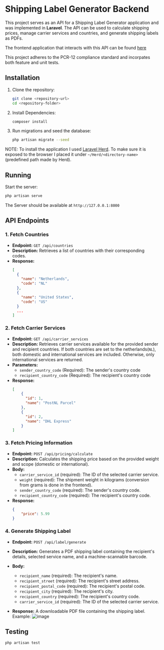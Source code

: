 # Shipping Label Generator Backend

This project serves as an API for a Shipping Label Generator application and was implemented in **Laravel**. The API can be used to calculate shipping prices, manage carrier services and countries, and generate shipping labels as PDFs.

The frontend application that interacts with this API can be found [here](https://github.com/danielv27/shipping_label_generator_frontend)

This project adheres to the PCR-12 compliance standard and incorpates both feature and unit tests.

## Installation

1. Clone the repository:
   ```bash
   git clone <repository-url>
   cd <repository-folder>
    ```
2. Install Dependencies:
    ```bash
    composer install
    ```
3. Run migrations and seed the database:
    ```bash
    php artisan migrate --seed
    ```

NOTE: To install the application I used [Laravel Herd](https://herd.laravel.com). To make sure it is exposed to the browser I placed it under `~/Herd/<directory-name>` (predefined path made by Herd).

## Running
Start the server:
```bash
php artisan serve
```

The Server should be available at `http://127.0.0.1:8000`

## API Endpoints
### 1. **Fetch Countries**
- **Endpoint:** `GET /api/countries`
- **Description:** Retrieves a list of countries with their corresponding codes.
- **Response:**
  ```json
  [
    {
      "name": "Netherlands",
      "code": "NL"
    },
    {
      "name": "United States",
      "code": "US"
    }
    ...
  ]
  ```
### 2. Fetch Carrier Services
- **Endpoint:** `GET /api/carrier_services`
- **Description:** Retrieves carrier services available for the provided sender and recipient countries. If both countries are set to the netherlands(`NL`), both domestic and international services are included. Otherwise, only international services are returned.
- **Parameters:**
  - `sender_country_code` (Required): The sender's country code
  - `recipient_country_code` (Required): The recipient's country code
- **Response:**
  ```json
  [
      {
        "id": 1,
        "name": "PostNL Parcel"
      },
      {
        "id": 2,
        "name": "DHL Express"
      }
  ]
  ```
### 3. Fetch Pricing Information
- **Endpoint:** `POST /api/pricing/calculate`
- **Description:** Calculates the shipping price based on the provided weight and scope (domestic or international).
- **Body:**
  - `carrier_service_id` (required): The ID of the selected carrier service.
  - `weight` (required): The shipment weight in kilograms (conversion from grams is done in the frontend).
  - `sender_country_code` (required): The sender's country code.
  - `recipient_country_code` (required): The recipient's country code.
- **Response:**
  ```json
  {  
      "price": 5.99
  }
  ```
### 4. Generate Shipping Label
- **Endpoint:** `POST /api/label/generate`
- **Description:** Generates a PDF shipping label containing the recipient's details, selected service name, and a machine-scannable barcode.
- **Body:**
  - `recipient_name` (required): The recipient's name.
  - `recipient_street` (required): The recipient's street address.
  - `recipient_postal_code` (required): The recipient's postal code.
  - `recipient_city` (required): The recipient's city.
  - `recipient_country` (required): The recipient's country code.
  - `carrier_service_id` (required): The ID of the selected carrier service.

- **Response:** A downloadable PDF file containing the shipping label. Example:
  ![image](https://github.com/user-attachments/assets/9eb62f34-8ce1-491b-8fcd-51be2f5bdee6)


## Testing
```bash
php artisan test
```

